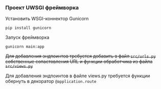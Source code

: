 ### Проект UWSGI фреймворка

Установить WSGI-коннектор Gunicorn

`pip install gunicorn`

Запуск фреймворка

`gunicorn main:app`



~~Для добавления эндпоинтов требуется добавить в файл
`src/urls.py` собственные сопастовления URL и функции обработчика из файла `src/views.py`~~

Для добавления эндпоинтов в файле views.py требуется функции обернуть в декоратор 
`@application.route`

